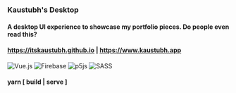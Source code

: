 ### Kaustubh's Desktop 

#### A desktop UI experience to showcase my portfolio pieces. Do people even read this?
#### https://itskaustubh.github.io | https://www.kaustubh.app

![Vue.js](https://img.shields.io/badge/vuejs-%2335495e.svg?style=for-the-badge&logo=vuedotjs&logoColor=%234FC08D) ![Firebase](https://img.shields.io/badge/firebase-%23039BE5.svg?style=for-the-badge&logo=firebase) ![p5js](https://img.shields.io/badge/p5.js-ED225D?style=for-the-badge&logo=p5.js&logoColor=FFFFFF) ![SASS](https://img.shields.io/badge/SASS-hotpink.svg?style=for-the-badge&logo=SASS&logoColor=white)
#### yarn [ build | serve ]
